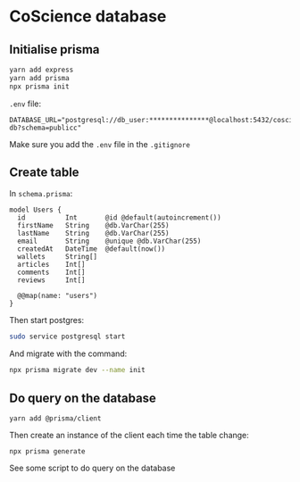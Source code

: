 # CoScience database

## Initialise prisma

```zsh
yarn add express
yarn add prisma
npx prisma init
```

`.env` file:

```
DATABASE_URL="postgresql://db_user:***************@localhost:5432/coscience-db?schema=publicc"
```

Make sure you add the `.env` file in the `.gitignore`

## Create table

In `schema.prisma`:

```prisma
model Users {
  id          Int       @id @default(autoincrement())
  firstName   String    @db.VarChar(255)
  lastName    String    @db.VarChar(255)
  email       String    @unique @db.VarChar(255)
  createdAt   DateTime  @default(now())
  wallets     String[]
  articles    Int[]
  comments    Int[]
  reviews     Int[]

  @@map(name: "users")
}
```

Then start postgres:

```zsh
sudo service postgresql start
```

And migrate with the command:

```zsh
npx prisma migrate dev --name init
```

## Do query on the database

```
yarn add @prisma/client
```

Then create an instance of the client each time the table change:

```
npx prisma generate
```

See some script to do query on the database

